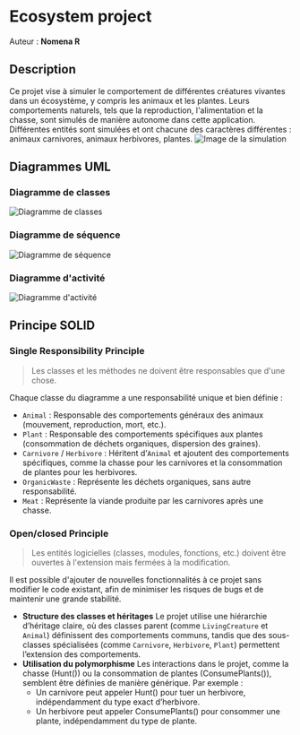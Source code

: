 # Ecosystem project 
Auteur : **Nomena R**
## Description
Ce projet vise à simuler le comportement de différentes créatures vivantes dans un écosystème, y compris les animaux et les plantes. Leurs comportements naturels, tels que la reproduction, l'alimentation et la chasse, sont simulés de manière autonome dans cette application. Différentes entités sont simulées et ont chacune des caractères différentes : animaux carnivores, animaux herbivores, plantes.
![Image de la simulation](Images/screenshot.png)
## Diagrammes UML
### Diagramme de classes
![Diagramme de classes](Diagrams/ClassDiagram.png)
### Diagramme de séquence
![Diagramme de séquence](Diagrams/SequenceDiagram.png)
### Diagramme d'activité
![Diagramme d'activité](Diagrams/ActivityDiagram.png)

## Principe SOLID
### Single Responsibility Principle
> Les classes et les méthodes ne doivent être responsables que d'une chose.

Chaque classe du diagramme a une responsabilité unique et bien définie :
- `Animal` : Responsable des comportements généraux des animaux (mouvement, reproduction, mort, etc.).
- `Plant` : Responsable des comportements spécifiques aux plantes (consommation de déchets organiques, dispersion des graines).
- `Carnivore` / `Herbivore` : Héritent d’`Animal` et ajoutent des comportements spécifiques, comme la chasse pour les carnivores et la consommation de plantes pour les herbivores.
- `OrganicWaste` : Représente les déchets organiques, sans autre responsabilité.
- `Meat` : Représente la viande produite par les carnivores après une chasse.

### Open/closed Principle
> Les entités logicielles (classes, modules, fonctions, etc.) doivent être ouvertes à l'extension mais fermées à la modification.

Il est possible d'ajouter de nouvelles fonctionnalités à ce projet sans modifier le code existant, afin de minimiser les risques de bugs et de maintenir une grande stabilité.
- **Structure des classes et héritages**
Le projet utilise une hiérarchie d’héritage claire, où des classes parent (comme `LivingCreature` et `Animal`) définissent des comportements communs, tandis que des sous-classes spécialisées (comme `Carnivore`, `Herbivore`, `Plant`) permettent l’extension des comportements.
- **Utilisation du polymorphisme**
Les interactions dans le projet, comme la chasse (Hunt()) ou la consommation de plantes (ConsumePlants()), semblent être définies de manière générique. Par exemple :
    - Un carnivore peut appeler Hunt() pour tuer un herbivore, indépendamment du type exact d’herbivore.
    - Un herbivore peut appeler ConsumePlants() pour consommer une plante, indépendamment du type de plante.